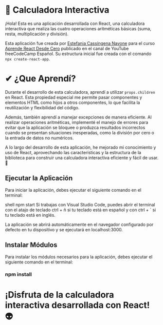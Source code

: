 # 📌 Calculadora Interactiva

¡Hola! Esta es una aplicación desarrollada con React, una calculadora interactiva que realiza las cuatro operaciones aritméticas básicas (suma, resta, multiplicación y división).

Esta aplicación fue creada por [Estefania Cassingena Navone](https://twitter.com/EstefaniaCassN) para el curso [Aprende React Desde Cero](https://www.youtube.com/watch?v=6Jfk8ic3KVk) publicado en el canal de YouTube freeCodeCamp Español. Su estructura inicial fue creada con el comando `npx create-react-app`.
# ✔ ¿Que Aprendí?
Durante el desarrollo de esta calculadora, aprendí a utilizar `props.children` en React. Esta propiedad especial me permite pasar componentes y elementos HTML como hijos a otros componentes, lo que facilita la reutilización y flexibilidad del código.

Además, también aprendí a manejar excepciones de manera eficiente. Al realizar operaciones aritméticas, implementé el manejo de errores para evitar que la aplicación se bloquee o produzca resultados incorrectos cuando se presentan situaciones inesperadas, como la división por cero o la entrada de datos no numéricos.

A lo largo del desarrollo de esta aplicación, he mejorado mi conocimiento y uso de React, aprovechando las características y la estructura de la biblioteca para construir una calculadora interactiva eficiente y fácil de usar. 🎉

## Ejecutar la Aplicación

Para iniciar la aplicación, debes ejecutar el siguiente comando en el terminal:

shell
npm start
Si trabajas con Visual Studio Code, puedes abrir el terminal con el atajo de teclado ctrl + ñ si tu teclado está en español y con ctrl + ` si tu teclado está en inglés.

La aplicación se abrirá automáticamente en el navegador configurado por defecto en tu dispositivo y se ejecutará en localhost:3000.

## Instalar Módulos
Para instalar los módulos necesarios para la aplicación, debes ejecutar el siguiente comando en el terminal:
### npm install

# ¡Disfruta de la calculadora interactiva desarrollada con React! 👽